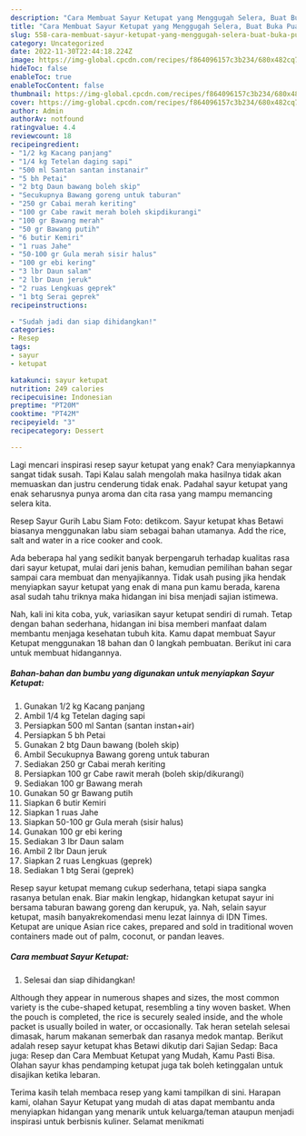 ```yaml
---
description: "Cara Membuat Sayur Ketupat yang Menggugah Selera, Buat Buka Puasa}"
title: "Cara Membuat Sayur Ketupat yang Menggugah Selera, Buat Buka Puasa}"
slug: 558-cara-membuat-sayur-ketupat-yang-menggugah-selera-buat-buka-puasa
category: Uncategorized
date: 2022-11-30T22:44:18.224Z
image: https://img-global.cpcdn.com/recipes/f864096157c3b234/680x482cq70/sayur-ketupat-foto-resep-utama.jpg
hideToc: false
enableToc: true
enableTocContent: false
thumbnail: https://img-global.cpcdn.com/recipes/f864096157c3b234/680x482cq70/sayur-ketupat-foto-resep-utama.jpg
cover: https://img-global.cpcdn.com/recipes/f864096157c3b234/680x482cq70/sayur-ketupat-foto-resep-utama.jpg
author: Admin
authorAv: notfound
ratingvalue: 4.4
reviewcount: 18
recipeingredient:
- "1/2 kg Kacang panjang"
- "1/4 kg Tetelan daging sapi"
- "500 ml Santan santan instanair"
- "5 bh Petai"
- "2 btg Daun bawang boleh skip"
- "Secukupnya Bawang goreng untuk taburan"
- "250 gr Cabai merah keriting"
- "100 gr Cabe rawit merah boleh skipdikurangi"
- "100 gr Bawang merah"
- "50 gr Bawang putih"
- "6 butir Kemiri"
- "1 ruas Jahe"
- "50-100 gr Gula merah sisir halus"
- "100 gr ebi kering"
- "3 lbr Daun salam"
- "2 lbr Daun jeruk"
- "2 ruas Lengkuas geprek"
- "1 btg Serai geprek"
recipeinstructions:

- "Sudah jadi dan siap dihidangkan!"
categories:
- Resep
tags:
- sayur
- ketupat

katakunci: sayur ketupat 
nutrition: 249 calories
recipecuisine: Indonesian
preptime: "PT20M"
cooktime: "PT42M"
recipeyield: "3"
recipecategory: Dessert

---
```



Lagi mencari inspirasi resep sayur ketupat yang enak? Cara menyiapkannya sangat tidak susah. Tapi Kalau salah mengolah maka hasilnya tidak akan memuaskan dan justru cenderung tidak enak. Padahal sayur ketupat yang enak seharusnya punya aroma dan cita rasa yang mampu memancing selera kita.


Resep Sayur Gurih Labu Siam Foto: detikcom. Sayur ketupat khas Betawi biasanya menggunakan labu siam sebagai bahan utamanya. Add the rice, salt and water in a rice cooker and cook.

Ada beberapa hal yang sedikit banyak berpengaruh terhadap kualitas rasa dari sayur ketupat, mulai dari jenis bahan, kemudian pemilihan bahan segar sampai cara membuat dan menyajikannya. Tidak usah pusing jika hendak menyiapkan sayur ketupat yang enak di mana pun kamu berada, karena asal sudah tahu triknya maka hidangan ini bisa menjadi sajian istimewa.


Nah, kali ini kita coba, yuk, variasikan sayur ketupat sendiri di rumah. Tetap dengan bahan sederhana, hidangan ini bisa memberi manfaat dalam membantu menjaga kesehatan tubuh kita. Kamu dapat membuat Sayur Ketupat menggunakan 18 bahan dan 0 langkah pembuatan. Berikut ini cara untuk membuat hidangannya.

<!--inarticleads1-->

##### Bahan-bahan dan bumbu yang digunakan untuk menyiapkan Sayur Ketupat:

1. Gunakan 1/2 kg Kacang panjang
1. Ambil 1/4 kg Tetelan daging sapi
1. Persiapkan 500 ml Santan (santan instan+air)
1. Persiapkan 5 bh Petai
1. Gunakan 2 btg Daun bawang (boleh skip)
1. Ambil Secukupnya Bawang goreng untuk taburan
1. Sediakan 250 gr Cabai merah keriting
1. Persiapkan 100 gr Cabe rawit merah (boleh skip/dikurangi)
1. Sediakan 100 gr Bawang merah
1. Gunakan 50 gr Bawang putih
1. Siapkan 6 butir Kemiri
1. Siapkan 1 ruas Jahe
1. Siapkan 50-100 gr Gula merah (sisir halus)
1. Gunakan 100 gr ebi kering
1. Sediakan 3 lbr Daun salam
1. Ambil 2 lbr Daun jeruk
1. Siapkan 2 ruas Lengkuas (geprek)
1. Sediakan 1 btg Serai (geprek)


Resep sayur ketupat memang cukup sederhana, tetapi siapa sangka rasanya betulan enak. Biar makin lengkap, hidangkan ketupat sayur ini bersama taburan bawang goreng dan kerupuk, ya. Nah, selain sayur ketupat, masih banyakrekomendasi menu lezat lainnya di IDN Times. Ketupat are unique Asian rice cakes, prepared and sold in traditional woven containers made out of palm, coconut, or pandan leaves. 

<!--inarticleads2-->

##### Cara membuat Sayur Ketupat:


1. Selesai dan siap dihidangkan!

Although they appear in numerous shapes and sizes, the most common variety is the cube-shaped ketupat, resembling a tiny woven basket. When the pouch is completed, the rice is securely sealed inside, and the whole packet is usually boiled in water, or occasionally. Tak heran setelah selesai dimasak, harum makanan semerbak dan rasanya medok mantap. Berikut adalah resep sayur ketupat khas Betawi dikutip dari Sajian Sedap: Baca juga: Resep dan Cara Membuat Ketupat yang Mudah, Kamu Pasti Bisa. Olahan sayur khas pendamping ketupat juga tak boleh ketinggalan untuk disajikan ketika lebaran. 

Terima kasih telah membaca resep yang kami tampilkan di sini. Harapan kami, olahan Sayur Ketupat yang mudah di atas dapat membantu anda menyiapkan hidangan yang menarik untuk keluarga/teman ataupun menjadi inspirasi untuk berbisnis kuliner. Selamat menikmati
